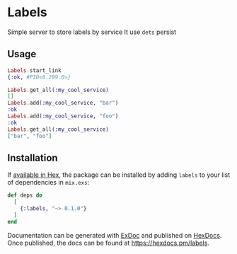 # Labels

Simple server to store labels by service
It use `dets` persist

## Usage

```elixir
Labels.start_link
{:ok, #PID<0.299.0>}

Labels.get_all(:my_cool_service)
[]
Labels.add(:my_cool_service, "bar")
:ok
Labels.add(:my_cool_service, "foo")
:ok
Labels.get_all(:my_cool_service)
["bar", "foo"]
```

## Installation

If [available in Hex](https://hex.pm/docs/publish), the package can be installed
by adding `labels` to your list of dependencies in `mix.exs`:

```elixir
def deps do
  [
    {:labels, "~> 0.1.0"}
  ]
end
```

Documentation can be generated with [ExDoc](https://github.com/elixir-lang/ex_doc)
and published on [HexDocs](https://hexdocs.pm). Once published, the docs can
be found at <https://hexdocs.pm/labels>.

